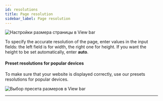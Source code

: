 ```yaml
---
id: resolutions
title: Page resolution
sidebar_label: Page resolution
---
```


![Настройки размера страницы в View bar](/scr/viewbar-page-sizes.png)

To specify the accurate resolution of the page, enter values in the input fields: the left field is for width, the right one for height. If you want the height to be set automatically, enter **auto**.

#### Preset resolutions for popular devices

To make sure that your website is displayed correctly, use our presets resolutions for popular devices.

![Выбор пресета размеров в View bar](/scr/viewbar-page-resolution.png)

---

